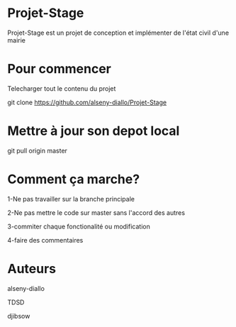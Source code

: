 # Projet-Stage
Projet-Stage est un projet de conception et implémenter de l'état civil d'une mairie
# Pour commencer
Telecharger tout le contenu du projet

git clone https://github.com/alseny-diallo/Projet-Stage 
# Mettre à jour son depot local
git pull origin master
# Comment ça marche?
1-Ne pas travailler sur la branche principale

2-Ne pas mettre le code sur master sans l'accord des autres

3-commiter chaque fonctionalité ou modification

4-faire des commentaires 
# Auteurs
alseny-diallo

TDSD

djibsow

